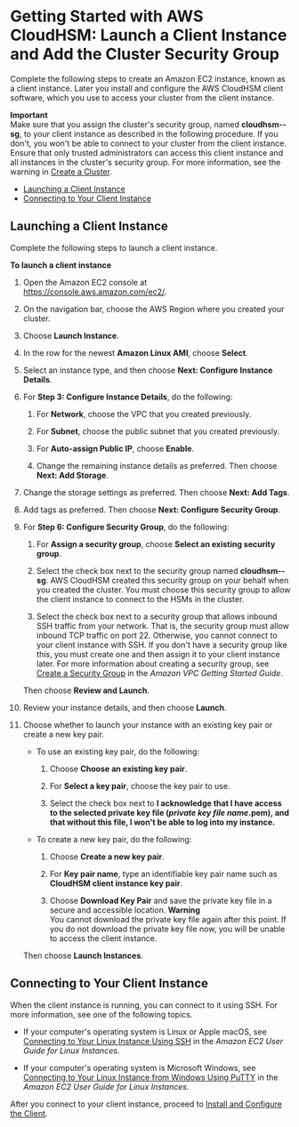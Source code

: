 # Getting Started with AWS CloudHSM: Launch a Client Instance and Add the Cluster Security Group<a name="launch-client-instance"></a>

Complete the following steps to create an Amazon EC2 instance, known as a client instance\. Later you install and configure the AWS CloudHSM client software, which you use to access your cluster from the client instance\.

**Important**  
Make sure that you assign the cluster's security group, named **cloudhsm\-*<cluster ID>*\-sg**, to your client instance as described in the following procedure\. If you don't, you won't be able to connect to your cluster from the client instance\.  
Ensure that only trusted administrators can access this client instance and all instances in the cluster's security group\. For more information, see the warning in [Create a Cluster](create-cluster-and-hsm.md#create-cluster)\.


+ [Launching a Client Instance](#launch-client-instance-steps)
+ [Connecting to Your Client Instance](#connect-to-client-instance)

## Launching a Client Instance<a name="launch-client-instance-steps"></a>

Complete the following steps to launch a client instance\.

**To launch a client instance**

1. Open the Amazon EC2 console at [https://console\.aws\.amazon\.com/ec2/](https://console.aws.amazon.com/ec2/)\.

1. On the navigation bar, choose the AWS Region where you created your cluster\.

1. Choose **Launch Instance**\.

1. In the row for the newest **Amazon Linux AMI**, choose **Select**\.

1. Select an instance type, and then choose **Next: Configure Instance Details**\.

1. For **Step 3: Configure Instance Details**, do the following:

   1. For **Network**, choose the VPC that you created previously\.

   1. For **Subnet**, choose the public subnet that you created previously\.

   1. For **Auto\-assign Public IP**, choose **Enable**\.

   1. Change the remaining instance details as preferred\. Then choose **Next: Add Storage**\.

1. Change the storage settings as preferred\. Then choose **Next: Add Tags**\.

1. Add tags as preferred\. Then choose **Next: Configure Security Group**\.

1. For **Step 6: Configure Security Group**, do the following:

   1. For **Assign a security group**, choose **Select an existing security group**\.

   1. Select the check box next to the security group named **cloudhsm\-*<cluster ID>*\-sg**\. AWS CloudHSM created this security group on your behalf when you created the cluster\. You must choose this security group to allow the client instance to connect to the HSMs in the cluster\.

   1. Select the check box next to a security group that allows inbound SSH traffic from your network\. That is, the security group must allow inbound TCP traffic on port 22\. Otherwise, you cannot connect to your client instance with SSH\. If you don't have a security group like this, you must create one and then assign it to your client instance later\. For more information about creating a security group, see [Create a Security Group](http://docs.aws.amazon.com/AmazonVPC/latest/GettingStartedGuide/getting-started-ipv4.html#getting-started-create-security-group) in the *Amazon VPC Getting Started Guide*\.

   Then choose **Review and Launch**\.

1. Review your instance details, and then choose **Launch**\.

1. Choose whether to launch your instance with an existing key pair or create a new key pair\.

   + To use an existing key pair, do the following:

     1. Choose **Choose an existing key pair**\.

     1. For **Select a key pair**, choose the key pair to use\.

     1. Select the check box next to **I acknowledge that I have access to the selected private key file \(*private key file name*\.pem\), and that without this file, I won't be able to log into my instance\.**

   + To create a new key pair, do the following:

     1. Choose **Create a new key pair**\.

     1. For **Key pair name**, type an identifiable key pair name such as **CloudHSM client instance key pair**\.

     1. Choose **Download Key Pair** and save the private key file in a secure and accessible location\.
**Warning**  
You cannot download the private key file again after this point\. If you do not download the private key file now, you will be unable to access the client instance\.

   Then choose **Launch Instances**\.

## Connecting to Your Client Instance<a name="connect-to-client-instance"></a>

When the client instance is running, you can connect to it using SSH\. For more information, see one of the following topics\.

+ If your computer's operating system is Linux or Apple macOS, see [Connecting to Your Linux Instance Using SSH](http://docs.aws.amazon.com/AWSEC2/latest/UserGuide/AccessingInstancesLinux.html) in the *Amazon EC2 User Guide for Linux Instances*\.

+ If your computer's operating system is Microsoft Windows, see [Connecting to Your Linux Instance from Windows Using PuTTY](http://docs.aws.amazon.com/AWSEC2/latest/UserGuide/putty.html) in the *Amazon EC2 User Guide for Linux Instances*\.

After you connect to your client instance, proceed to [Install and Configure the Client](install-and-configure-client.md)\.